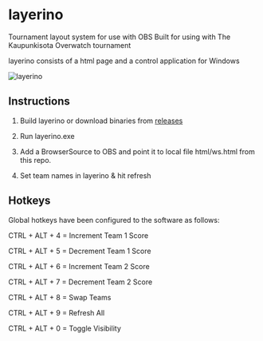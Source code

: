 # layerino
Tournament layout system for use with OBS
Built for using with The Kaupunkisota Overwatch tournament

layerino consists of a html page and a control application for Windows

![layerino](https://cdn.pbrd.co/images/GImSg9g.png)

## Instructions
1) Build layerino or download binaries from [releases](https://github.com/eimink/layerino/releases/)

2) Run layerino.exe

3) Add a BrowserSource to OBS and point it to local file html/ws.html from this repo.

4) Set team names in layerino & hit refresh

## Hotkeys

Global hotkeys have been configured to the software as follows:

CTRL + ALT + 4 = Increment Team 1 Score

CTRL + ALT + 5 = Decrement Team 1 Score

CTRL + ALT + 6 = Increment Team 2 Score

CTRL + ALT + 7 = Decrement Team 2 Score

CTRL + ALT + 8 = Swap Teams

CTRL + ALT + 9 = Refresh All

CTRL + ALT + 0 = Toggle Visibility

